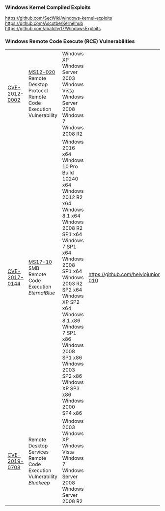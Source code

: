 ### Windows Kernel Compiled Exploits
https://github.com/SecWiki/windows-kernel-exploits  
https://github.com/Ascotbe/Kernelhub  
https://github.com/abatchy17/WindowsExploits  

### Windows Remote Code Execute (RCE) Vulnerabilities  

| | | | |
|---|---|---|---|
|[CVE-2012-0002]()|[MS12-020](https://docs.microsoft.com/en-us/security-updates/securitybulletins/2012/ms12-020) Remote Desktop Protocol Remote Code Execution Vulnerability |Windows XP<br>Windows Server 2003<br>Windows Vista<br>Windows Server 2008<br>Windows 7<br>Windows 2008 R2 ||
|[CVE-2017-0144](https://cve.mitre.org/cgi-bin/cvename.cgi?name=CVE-2017-0144)|[MS17-10](https://docs.microsoft.com/en-us/security-updates/securitybulletins/2017/ms17-010) SMB Remote Code Execution *EternalBlue*| Windows 2016 x64<br>Windows 10 Pro Build 10240 x64<br>Windows 2012 R2 x64<br>Windows 8.1 x64<br>Windows 2008 R2 SP1 x64<br>Windows 7 SP1 x64<br>Windows 2008 SP1 x64<br>Windows 2003 R2 SP2 x64<br>Windows XP SP2 x64<br>Windows 8.1 x86<br>Windows 7 SP1 x86<br>Windows 2008 SP1 x86<br>Windows 2003 SP2 x86<br>Windows XP SP3 x86<br>Windows 2000 SP4 x86<br>|https://github.com/helviojunior/MS17-010|
|[CVE-2019-0708](https://cve.mitre.org/cgi-bin/cvename.cgi?name=CVE-2019-0708)|Remote Desktop Services Remote Code Execution Vulnerability  *Bluekeep* |Windows 2003<br>Windows XP<br>Windows Vista<br>Windows 7<br>Windows Server 2008<br>Windows Server 2008 R2|    |
